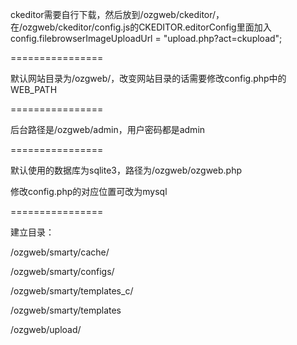 ckeditor需要自行下载，然后放到/ozgweb/ckeditor/，在/ozgweb/ckeditor/config.js的CKEDITOR.editorConfig里面加入config.filebrowserImageUploadUrl = "upload.php?act=ckupload";

================

默认网站目录为/ozgweb/，改变网站目录的话需要修改config.php中的WEB_PATH

================

后台路径是/ozgweb/admin，用户密码都是admin

================

默认使用的数据库为sqlite3，路径为/ozgweb/ozgweb.php

修改config.php的对应位置可改为mysql

================

建立目录：

/ozgweb/smarty/cache/

/ozgweb/smarty/configs/

/ozgweb/smarty/templates_c/

/ozgweb/smarty/templates

/ozgweb/upload/
